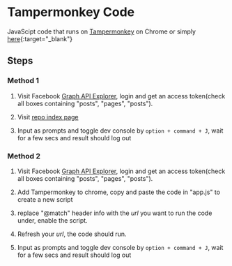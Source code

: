 # Tampermonkey Code
JavaScipt code that runs on [Tampermonkey](https://chrome.google.com/webstore/detail/tampermonkey/dhdgffkkebhmkfjojejmpbldmpobfkfo?hl=en) on Chrome
or simply [here](https://roytangrb.github.io/FB-Graph-API-Automate/){:target="_blank"}

## Steps
### Method 1
1. Visit Facebook [Graph API Explorer](https://developers.facebook.com/tools/explorer/), login and get an access token(check all boxes containing "posts", "pages", "posts").

2. Visit [repo index page](https://roytangrb.github.io/FB-Graph-API-Automate/)

3. Input as prompts and toggle dev console by ```option + command + J```, wait for a few secs and result should log out

### Method 2
1. Visit Facebook [Graph API Explorer](https://developers.facebook.com/tools/explorer/), login and get an access token(check all boxes containing "posts", "pages", "posts").

2. Add Tampermonkey to chrome, copy and paste the code in "app.js" to create a new script

3. replace "@match" header info with the *url* you want to run the code under, enable the script.

4. Refresh your *url*, the code should run.

5. Input as prompts and toggle dev console by ```option + command + J```, wait for a few secs and result should log out
